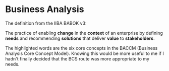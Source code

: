 # Business Analysis

The definition from the IIBA BABOK v3:

The practice of
enabling **change** in the **context** of an enterprise
by defining **needs** and recommending **solutions**
that deliver **value** to **stakeholders**.

The highlighted words are the six core concepts in the BACCM (Business Analysis Core Concept Model).
Knowing this would be more useful to me if I hadn't finally decided that the BCS route was more appropriate to my needs.
